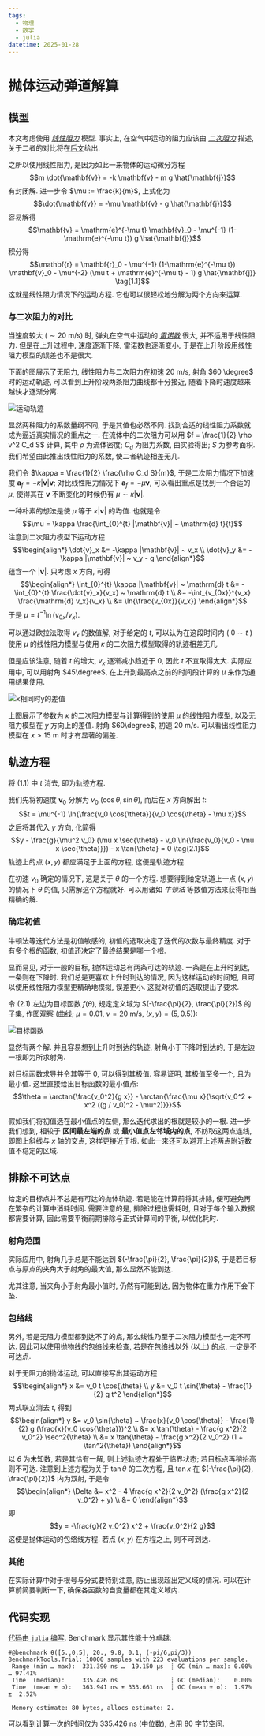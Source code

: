 ```yaml
---
tags:
  - 物理
  - 数学
  - julia
datetime: 2025-01-28
---
```


# 抛体运动弹道解算
## 模型
本文考虑使用 [*线性阻力*](https://zh.wikipedia.org/wiki/阻力#雷諾數很低時的阻力) 模型. 事实上, 在空气中运动的阻力应该由 [*二次阻力*](https://zh.wikipedia.org/wiki/阻力#高速時的阻力) 描述, 关于二者的对比将在[后文](#与二次阻力的对比)给出.

之所以使用线性阻力, 是因为如此一来物体的运动微分方程
$$m \dot{\mathbf{v}} = -k \mathbf{v} - m g \hat{\mathbf{j}}$$
有封闭解. 进一步令 $\mu := \frac{k}{m}$, 上式化为
$$\dot{\mathbf{v}} = -\mu \mathbf{v} - g \hat{\mathbf{j}}$$
容易解得
$$\mathbf{v} = \mathrm{e}^{-\mu t} \mathbf{v}_0 - \mu^{-1} (1-\mathrm{e}^{-\mu t}) g \hat{\mathbf{j}}$$
积分得
$$\mathbf{r} = \mathbf{r}_0 - \mu^{-1} (1-\mathrm{e}^{-\mu t}) \mathbf{v}_0 - \mu^{-2} (\mu t + \mathrm{e}^{-\mu t} - 1) g \hat{\mathbf{j}}
\tag{1.1}$$
这就是线性阻力情况下的运动方程. 它也可以很轻松地分解为两个方向来运算.

### 与二次阻力的对比
当速度较大 ($\sim 20 ~ \mathrm{m/s}$) 时, 弹丸在空气中运动的 [*雷诺数*](https://zh.wikipedia.org/wiki/雷诺数#流体中的球) 很大, 并不适用于线性阻力.
但是在上升过程中, 速度逐渐下降, 雷诺数也逐渐变小, 于是在上升阶段用线性阻力模型的误差也不是很大.

下面的图展示了无阻力, 线性阻力与二次阻力在初速 $20 ~ \mathrm{m/s}$, 射角 $60 \degree$ 时的运动轨迹, 可以看到上升阶段两条阻力曲线都十分接近, 随着下降时速度越来越快才逐渐分离.

![运动轨迹](figs/ballistic/mv_tracks.png)

显然两种阻力的系数量纲不同, 于是其值也必然不同.
找到合适的线性阻力系数就成为逼近真实情况的重点之一.
在流体中的二次阻力可以用 $f = \frac{1}{2} \rho v^2 C_d S$ 计算,
其中 $\rho$ 为流体密度; $C_d$ 为阻力系数, 由实验得出; $S$ 为参考面积.
我们希望由此推出线性阻力的系数, 使二者轨迹相差无几.

我们令 $\kappa = \frac{1}{2} \frac{\rho C_d S}{m}$,
于是二次阻力情况下加速度 $\mathbf{a}_f = -\kappa |\mathbf{v}| \mathbf{v}$;
对比线性阻力情况下 $\mathbf{a}_f = -\mu \mathbf{v}$, 可以看出重点是找到一个合适的 $\mu$, 使得其在 $\mathbf{v}$ 不断变化的时候仍有 $\mu \sim \kappa |\mathbf{v}|$.

一种朴素的想法是使 $\mu$ 等于 $\kappa |\mathbf{v}|$ 的均值.
也就是令
$$\mu = \kappa \frac{\int_{0}^{t} |\mathbf{v}| ~ \mathrm{d} t}{t}$$
注意到二次阻力模型下运动方程
$$\begin{align*}
\dot{v}_x &= -\kappa |\mathbf{v}| ~ v_x \\
\dot{v}_y &= -\kappa |\mathbf{v}| ~ v_y - g
\end{align*}$$
蕴含一个 $|\mathbf{v}|$. 只考虑 $x$ 方向, 可得
$$\begin{align*}
\int_{0}^{t} \kappa |\mathbf{v}| ~ \mathrm{d} t &= -\int_{0}^{t} \frac{\dot{v}_x}{v_x} ~ \mathrm{d} t \\
&= -\int_{v_{0x}}^{v_x} \frac{\mathrm{d} v_x}{v_x} \\
&= \ln{\frac{v_{0x}}{v_x}}
\end{align*}$$
于是 $\mu = t^{-1} \ln{(v_{0x}/v_x)}$.

可以通过欧拉法取得 $v_x$ 的数值解,
对于给定的 $t$, 可以认为在这段时间内 ( $0 \sim t$ ) 使用 $\mu$ 的线性阻力模型与使用 $\kappa$ 的二次阻力模型取得的轨迹相差无几.

但是应该注意, 随着 $t$ 的增大, $v_x$ 逐渐减小趋近于 $0$, 因此 $t$ 不宜取得太大.
实际应用中, 可以用射角 $45\degree$, 在上升到最高点之前的时间段计算的 $\mu$ 来作为通用结果使用.

![x相同时y的差值](figs/ballistic/compare_y_when_x.png)

上图展示了参数为 $\kappa$ 的二次阻力模型与计算得到的使用 $\mu$ 的线性阻力模型, 以及无阻力模型在 $y$ 方向上的差值. 射角 $60\degree$, 初速 $20 ~ \mathrm{m/s}$.
可以看出线性阻力模型在 $x > 15 ~ \mathrm{m}$ 时才有显著的偏差.

## 轨迹方程
将 $(1.1)$ 中 $t$ 消去, 即为轨迹方程.

我们先将初速度 $\mathbf{v}_0$ 分解为 $v_0 ~ (\cos{\theta}, \sin{\theta})$, 而后在 $x$ 方向解出 $t$:
$$t = \mu^{-1} \ln{\frac{v_0 \cos{\theta}}{v_0 \cos{\theta} - \mu x}}$$
之后将其代入 $y$ 方向, 化简得
$$y - \frac{g}{\mu^2 v_0} (\mu x \sec{\theta} - v_0 \ln{\frac{v_0}{v_0 - \mu x \sec{\theta}}}) - x \tan{\theta} = 0
\tag{2.1}$$
轨迹上的点 $(x, y)$ 都应满足于上面的方程, 这便是轨迹方程.

在初速 $v_0$ 确定的情况下, 这是关于 $\theta$ 的一个方程. 想要得到给定轨道上一点 $(x, y)$ 的情况下 $\theta$ 的值, 只需解这个方程就好.
可以用诸如 *牛顿法* 等数值方法来获得相当精确的解.

### 确定初值
牛顿法等迭代方法是初值敏感的, 初值的选取决定了迭代的次数与最终精度. 对于有多个根的函数, 初值还决定了最终结果是哪一个根.

显而易见, 对于一般的目标, 抛体运动总有两条可达的轨迹. 一条是在上升时到达, 一条则在下降时.
我们总是更喜欢上升时到达的情况, 因为这样运动的时间短, 且可以使用线性阻力模型更精确地模拟, 误差更小. 这就对初值的选取提出了要求.

令 $(2.1)$ 左边为目标函数 $f(\theta)$, 规定定义域为 $(-\frac{\pi}{2}, \frac{\pi}{2})$ 的子集,
作图观察 (曲线; $\mu = 0.01$, $v = 20 ~ \mathrm{m/s}$, $(x, y) = (5, 0.5)$):

![目标函数](figs/ballistic/target_func.png)

显然有两个解. 并且容易想到上升时到达的轨迹, 射角小于下降时到达的, 于是左边一根即为所求射角.

对目标函数求导并令其等于 $0$, 可以得到其极值. 容易证明, 其极值至多一个, 且为最小值. 这里直接给出目标函数的最小值点:
$$\theta = \arctan{\frac{v_0^2}{g x}} - \arctan{\frac{\mu x}{\sqrt{v_0^2 + x^2 ((g / v_0)^2 - \mu^2)}}}$$

假如我们将初值选在最小值点的左侧, 那么迭代求出的根就是较小的一根.
进一步我们想到, 相较于 **区间最左端的点** 或 **最小值点左邻域内的点**, 不妨取这两点连线, 即图上斜线与 $x$ 轴的交点, 这样更接近于根.
如此一来还可以避开上述两点附近数值不稳定的区域.

## 排除不可达点
给定的目标点并不总是有可达的抛体轨迹. 若是能在计算前将其排除, 便可避免再在繁杂的计算中消耗时间.
需要注意的是, 排除过程也需耗时, 且对于每个输入数据都需要计算, 因此需要平衡前期排除与正式计算间的平衡, 以优化耗时.

### 射角范围
实际应用中, 射角几乎总是不能达到 $(-\frac{\pi}{2}, \frac{\pi}{2})$, 于是若目标点与原点的夹角大于射角的最大值, 那么显然不能到达.

尤其注意, 当夹角小于射角最小值时, 仍然有可能到达, 因为物体在重力作用下会下坠.

### 包络线
另外, 若是无阻力模型都到达不了的点, 那么线性乃至于二次阻力模型也一定不可达.
因此可以使用抛物线的包络线来检查, 若是在包络线以外 (以上) 的点, 一定是不可达点.

对于无阻力的抛体运动, 可以直接写出其运动方程
$$\begin{align*}
x &= v_0 t \cos{\theta} \\
y &= v_0 t \sin{\theta} - \frac{1}{2} g t^2
\end{align*}$$
两式联立消去 $t$, 得到
$$\begin{align*}
y &= v_0 \sin{\theta} ~ \frac{x}{v_0 \cos{\theta}} - \frac{1}{2} g (\frac{x}{v_0 \cos{\theta}})^2 \\
  &= x \tan{\theta} - \frac{g x^2}{2 v_0^2} \sec^2{\theta} \\
  &= x \tan{\theta} - \frac{g x^2}{2 v_0^2} (1 + \tan^2{\theta})
\end{align*}$$
以 $\theta$ 为未知数, 若是其恰有一解, 则上述轨迹方程处于临界状态; 若目标点再稍抬高则不可达.
注意到上述方程为关于 $\tan{\theta}$ 的二次方程, 且 $\tan{x}$ 在 $(-\frac{\pi}{2}, \frac{\pi}{2})$ 内为双射, 于是令
$$\begin{align*}
\Delta &= x^2 - 4 \frac{g x^2}{2 v_0^2} (\frac{g x^2}{2 v_0^2} + y) \\
       &= 0
\end{align*}$$
即
$$y = -\frac{g}{2 v_0^2} x^2 + \frac{v_0^2}{2 g}$$
这便是抛体运动的包络线方程. 若点 $(x, y)$ 在方程之上, 则不可到达.

### 其他
在实际计算中对于根号与分式要特别注意, 防止出现超出定义域的情况. 可以在计算前简要判断一下, 确保各函数的自变量都在其定义域内.

## 代码实现
[代码由 `julia` 编写](ballistic.jl). Benchmark 显示其性能十分卓越:
```
#@benchmark θ([5.,0.5], 20., 9.8, 0.1, (-pi/6,pi/3))
BenchmarkTools.Trial: 10000 samples with 223 evaluations per sample.
 Range (min … max):  331.390 ns …  19.150 μs  ┊ GC (min … max): 0.00% … 97.41%
 Time  (median):     335.426 ns               ┊ GC (median):    0.00%
 Time  (mean ± σ):   363.941 ns ± 333.661 ns  ┊ GC (mean ± σ):  1.97% ±  2.52%

 Memory estimate: 80 bytes, allocs estimate: 2.
```
可以看到计算一次的时间仅为 $335.426 ~ \mathrm{ns}$ (中位数), 占用 $80$ 字节空间.

